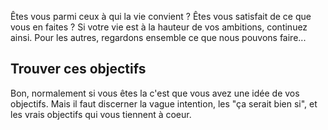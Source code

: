 Êtes vous parmi ceux à qui la vie convient ? Êtes vous satisfait de ce que vous en faites ? Si votre vie est à la hauteur de vos ambitions, continuez ainsi. Pour les autres, regardons ensemble ce que nous pouvons faire...

## Trouver ces objectifs

Bon, normalement si vous êtes la c'est que vous avez une idée de vos objectifs. Mais il faut discerner la vague intention, les "ça serait bien si", et les vrais objectifs qui vous tiennent à coeur.